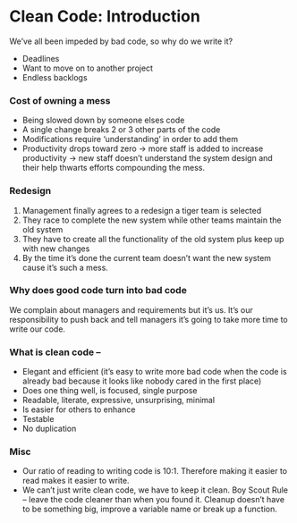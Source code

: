 
# Clean Code: Introduction

We’ve all been impeded by bad code, so why do we write it?  
* Deadlines
* Want to move on to another project
* Endless backlogs

### Cost of owning a mess
* Being slowed down by someone elses code
* A single change breaks 2 or 3 other parts of the code
* Modifications require ‘understanding’ in order to add them
* Productivity drops toward zero -> more staff is added to increase productivity -> new staff doesn’t understand the system design and their help thwarts efforts compounding the mess.

### Redesign
1. Management finally agrees to a redesign a tiger team is selected
2. They race to complete the new system while other teams maintain the old system
3. They have to create all the functionality of the old system plus keep up with new changes
4. By the time it’s done the current team doesn’t want the new system cause it’s such a mess.

### Why does good code turn into bad code
We complain about managers and requirements but it’s us. It’s our responsibility to push back and tell managers it’s going to take more time to write our code.

### What is clean code – 
*	Elegant and efficient (it’s easy to write more bad code when the code is already bad because it looks like nobody cared in the first place)
*	Does one thing well, is focused, single purpose
*	Readable, literate, expressive, unsurprising, minimal 
*	Is easier for others to enhance 
*	Testable
*	No duplication

### Misc
* Our ratio of reading to writing code is 10:1.  Therefore making it easier to read makes it easier to write.
* We can’t just write clean code, we have to keep it clean.  Boy Scout Rule – leave the code cleaner than when you found it.  Cleanup doesn’t have to be something big, improve a variable name or break up a function.
